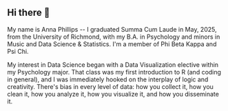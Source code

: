 ## Hi there 👋
My name is Anna Phillips -- I graduated Summa Cum Laude in May, 2025, from the University of Richmond, with my B.A. in Psychology and minors in Music and Data Science & Statistics. I'm a member of Phi Beta Kappa and Psi Chi.

My interest in Data Science began with a Data Visualization elective within my Psychology major. That class was my first introduction to R (and coding in general), and I was immediately hooked on the interplay of logic and creativity. There's bias in every level of data: how you collect it, how you clean it, how you analyze it, how you visualize it, and how you disseminate it.


<!--
**ae-phillips/ae-phillips** is a ✨ _special_ ✨ repository because its `README.md` (this file) appears on your GitHub profile.

Here are some ideas to get you started:

- 🔭 I’m currently working on ...
- 🌱 I’m currently learning ...
- 👯 I’m looking to collaborate on ...
- 🤔 I’m looking for help with ...
- 💬 Ask me about ...
- 📫 How to reach me: ...
- 😄 Pronouns: ...
- ⚡ Fun fact: ...
-->
